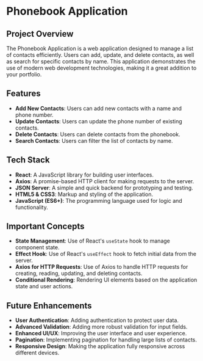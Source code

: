 # Phonebook Application

## Project Overview

The Phonebook Application is a web application designed to manage a list of contacts efficiently. Users can add, update, and delete contacts, as well as search for specific contacts by name. This application demonstrates the use of modern web development technologies, making it a great addition to your portfolio.

## Features

- **Add New Contacts**: Users can add new contacts with a name and phone number.
- **Update Contacts**: Users can update the phone number of existing contacts.
- **Delete Contacts**: Users can delete contacts from the phonebook.
- **Search Contacts**: Users can filter the list of contacts by name.

## Tech Stack

- **React**: A JavaScript library for building user interfaces.
- **Axios**: A promise-based HTTP client for making requests to the server.
- **JSON Server**: A simple and quick backend for prototyping and testing.
- **HTML5 & CSS3**: Markup and styling of the application.
- **JavaScript (ES6+)**: The programming language used for logic and functionality.

## Important Concepts

- **State Management**: Use of React's `useState` hook to manage component state.
- **Effect Hook**: Use of React's `useEffect` hook to fetch initial data from the server.
- **Axios for HTTP Requests**: Use of Axios to handle HTTP requests for creating, reading, updating, and deleting contacts.
- **Conditional Rendering**: Rendering UI elements based on the application state and user actions.

## Future Enhancements

- **User Authentication**: Adding authentication to protect user data.
- **Advanced Validation**: Adding more robust validation for input fields.
- **Enhanced UI/UX**: Improving the user interface and user experience.
- **Pagination**: Implementing pagination for handling large lists of contacts.
- **Responsive Design**: Making the application fully responsive across different devices.
